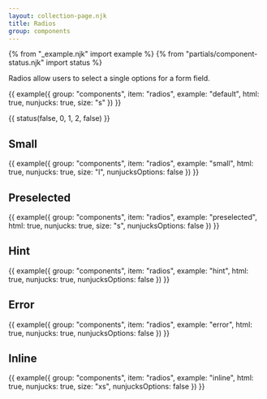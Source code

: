 ```yaml
---
layout: collection-page.njk
title: Radios
group: components
---
```


{% from "_example.njk" import example %}
{% from "partials/component-status.njk" import status %}

Radios allow users to select a single options for a form field.

{{ example({ group: "components", item: "radios", example: "default", html: true, nunjucks: true, size: "s" }) }}

{{ status(false, 0, 1, 2, false) }}

## Small

{{ example({ group: "components", item: "radios", example: "small", html: true, nunjucks: true, size: "l", nunjucksOptions: false }) }}

## Preselected

{{ example({ group: "components", item: "radios", example: "preselected", html: true, nunjucks: true, size: "s", nunjucksOptions: false }) }}

## Hint

{{ example({ group: "components", item: "radios", example: "hint", html: true, nunjucks: true, nunjucksOptions: false }) }}

## Error

{{ example({ group: "components", item: "radios", example: "error", html: true, nunjucks: true, nunjucksOptions: false }) }}

## Inline

{{ example({ group: "components", item: "radios", example: "inline", html: true, nunjucks: true, size: "xs", nunjucksOptions: false }) }}
